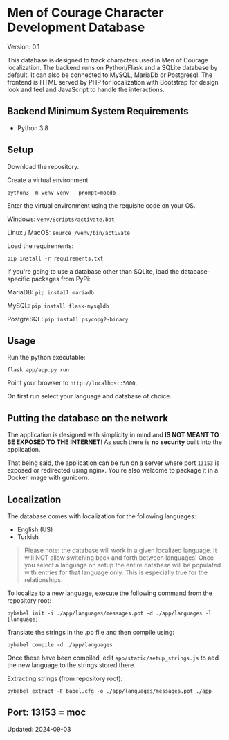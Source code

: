 # Men of Courage Character Development Database

Version: 0.1

This database is designed to track characters used in Men of Courage localization. The backend runs on Python/Flask and a SQLite database by default. It can also be connected to MySQL, MariaDb or Postgresql. The frontend is HTML served by PHP for localization with Bootstrap for design look and feel and JavaScript to handle the interactions.

## Backend Minimum System Requirements

* Python 3.8


## Setup
Download the repository.

Create a virtual environment

    python3 -m venv venv --prompt=mocdb

Enter the virtual environment using the requisite code on your OS.

Windows: `venv/Scripts/activate.bat`

Linux / MacOS: `source /venv/bin/activate`

Load the requirements:

    pip install -r requirements.txt

If you're going to use a database other than SQLite, load the database-specific packages from PyPi:

MariaDB: `pip install mariadb`

MySQL: `pip install flask-mysqldb`

PostgreSQL: `pip install psycopg2-binary`


## Usage

Run the python executable:

    flask app/app.py run

Point your browser to `http://localhost:5000`.

On first run select your language and database of choice.


## Putting the database on the network
The application is designed with simplicity in mind and **IS NOT MEANT TO BE EXPOSED TO THE INTERNET**! As such there is **no security** built into the application. 

That being said, the application can be run on a server where port `13153` is exposed or redirected using nginx. You're also welcome to package it in a Docker image with gunicorn.


## Localization
The database comes with localization for the following languages:

* English (US)
* Turkish

> Please note: the database will work in a given localized language. It will NOT allow switching back and forth between languages! Once you select a language on setup the entire database will be populated with entries for that language only. This is especially true for the relationships.

To localize to a new language, execute the following command from the repository root:

    pybabel init -i ./app/languages/messages.pot -d ./app/languages -l [language]

Translate the strings in the .po file and then compile using:

    pybabel compile -d ./app/languages


Once these have been compiled, edit `app/static/setup_strings.js` to add the new language to the strings stored there.

Extracting strings (from repository root):
    
    pybabel extract -F babel.cfg -o ./app/languages/messages.pot ./app

Port: 13153 = moc
---
Updated: 2024-09-03